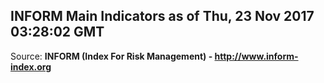 ## INFORM Main Indicators as of Thu, 23 Nov 2017 03:28:02 GMT

Source: **INFORM (Index For Risk Management) - http://www.inform-index.org**